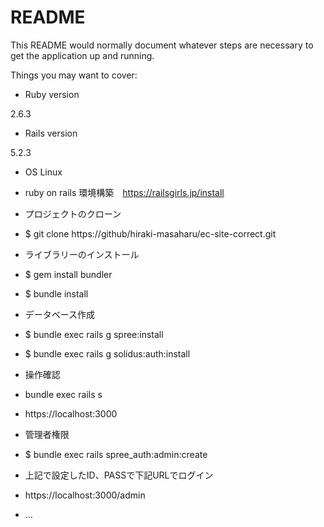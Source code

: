 # README

This README would normally document whatever steps are necessary to get the
application up and running.

Things you may want to cover:

* Ruby version

2.6.3

*  Rails version

5.2.3

* OS Linux

* ruby on rails 環境構築　https://railsgirls.jp/install

* プロジェクトのクローン

* $ git clone https://github/hiraki-masaharu/ec-site-correct.git

* ライブラリーのインストール

* $ gem install bundler

* $ bundle install

* データベース作成

* $ bundle exec rails g spree:install

* $ bundle exec rails g solidus:auth:install

* 操作確認

* bundle exec rails s

* https://localhost:3000

* 管理者権限

* $ bundle exec rails spree_auth:admin:create

* 上記で設定したID、PASSで下記URLでログイン

* https://localhost:3000/admin


* ...
